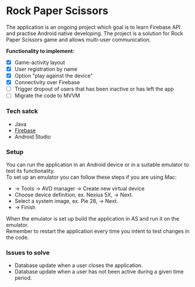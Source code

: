 # Rock Paper Scissors </br>
The application is an ongoing project which goal is to learn Firebase API and practise Android native developing. 
The project is a solution for Rock Paper Scissors game and allows multi-user communication. </br>

**Functionality to implement:**
- [x] Game-activity layout
- [x] User registration by name
- [x] Option "play against the device"
- [x] Connectivity over Firebase
- [ ] Trigger dropout of users that has been inactive or has left the app
- [ ] Migrate the code to MVVM  

### Tech satck
* Java 
* [Firebase]( https://console.firebase.google.com/ )
* Android Studio

### Setup  
You can run the application in an Android device or in a suitable emulator to test its functionality. </br>
To set up an emulator you can follow these steps if you are using Mac:
* -> Tools -> AVD manager -> Create new virtual device
* Choose device definition, ex. Nexius 5X, -> Next.
* Select a system image, ex. Pie 28, -> Next.
* -> Finish

When the emulator is set up build the application in AS and run it on the emulator. </br> 
Remember to restart the application every time you intent to test changes in the code. </br>
 


### Issues to solve 
* Database update when a user closes the application.
* Database update when a user has not been active during a given time period.


